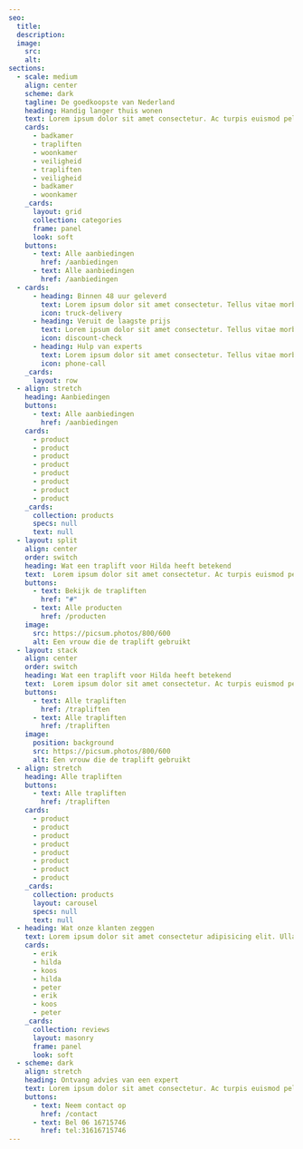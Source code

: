 ```yaml
---
seo:
  title:
  description:
  image:
    src:
    alt:
sections:
  - scale: medium
    align: center
    scheme: dark
    tagline: De goedkoopste van Nederland
    heading: Handig langer thuis wonen
    text: Lorem ipsum dolor sit amet consectetur. Ac turpis euismod pellentesque tempor sed augue. Nam tellus id.
    cards:
      - badkamer
      - trapliften
      - woonkamer
      - veiligheid
      - trapliften
      - veiligheid
      - badkamer
      - woonkamer
    _cards:
      layout: grid
      collection: categories
      frame: panel
      look: soft
    buttons:
      - text: Alle aanbiedingen
        href: /aanbiedingen
      - text: Alle aanbiedingen
        href: /aanbiedingen
  - cards:
      - heading: Binnen 48 uur geleverd
        text: Lorem ipsum dolor sit amet consectetur. Tellus vitae morbi purus amet morbi porta dolor ut. Leo nulla mi.
        icon: truck-delivery
      - heading: Veruit de laagste prijs
        text: Lorem ipsum dolor sit amet consectetur. Tellus vitae morbi purus amet morbi porta dolor ut. Leo nulla mi.
        icon: discount-check
      - heading: Hulp van experts
        text: Lorem ipsum dolor sit amet consectetur. Tellus vitae morbi purus amet morbi porta dolor ut. Leo nulla mi.
        icon: phone-call
    _cards:
      layout: row
  - align: stretch
    heading: Aanbiedingen
    buttons:
      - text: Alle aanbiedingen
        href: /aanbiedingen
    cards:
      - product
      - product
      - product
      - product
      - product
      - product
      - product
      - product
    _cards:
      collection: products
      specs: null
      text: null
  - layout: split
    align: center
    order: switch
    heading: Wat een traplift voor Hilda heeft betekend
    text:  Lorem ipsum dolor sit amet consectetur. Ac turpis euismod pellentesque tempor sed augue. Nam tellus id diam suspendisse vulputate. Lorem ipsum dolor sit amet consectetur. Ac turpis euismod pellentesque tempor sed augue. Nam tellus id diam suspendisse vulputate.
    buttons:
      - text: Bekijk de trapliften
        href: "#"
      - text: Alle producten
        href: /producten
    image:
      src: https://picsum.photos/800/600
      alt: Een vrouw die de traplift gebruikt
  - layout: stack
    align: center
    order: switch
    heading: Wat een traplift voor Hilda heeft betekend
    text:  Lorem ipsum dolor sit amet consectetur. Ac turpis euismod pellentesque tempor sed augue. Nam tellus id diam suspendisse vulputate. Lorem ipsum dolor sit amet consectetur. Ac turpis euismod pellentesque tempor sed augue. Nam tellus id diam suspendisse vulputate.
    buttons:
      - text: Alle trapliften
        href: /trapliften
      - text: Alle trapliften
        href: /trapliften
    image:
      position: background
      src: https://picsum.photos/800/600
      alt: Een vrouw die de traplift gebruikt
  - align: stretch
    heading: Alle trapliften
    buttons:
      - text: Alle trapliften
        href: /trapliften 
    cards:
      - product
      - product
      - product
      - product
      - product
      - product
      - product
      - product
    _cards:
      collection: products
      layout: carousel
      specs: null
      text: null
  - heading: Wat onze klanten zeggen
    text: Lorem ipsum dolor sit amet consectetur adipisicing elit. Ullam sequi recusandae quos perferendis enim fugiat nulla eos vero laboriosam iusto!
    cards:
      - erik
      - hilda
      - koos
      - hilda
      - peter
      - erik
      - koos
      - peter
    _cards:
      collection: reviews
      layout: masonry
      frame: panel
      look: soft
  - scheme: dark
    align: stretch
    heading: Ontvang advies van een expert
    text: Lorem ipsum dolor sit amet consectetur. Ac turpis euismod pellentesque tempor sed augue. Nam tellus id diam suspendisse vulputate.
    buttons:
      - text: Neem contact op
        href: /contact
      - text: Bel 06 16715746
        href: tel:31616715746
---
```

